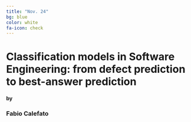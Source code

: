 ```yaml
---
title: "Nov. 24"
bg: blue
color: white
fa-icon: check
---
```


# Classification models in Software Engineering: from defect prediction to best-answer prediction

#### by

### Fabio Calefato